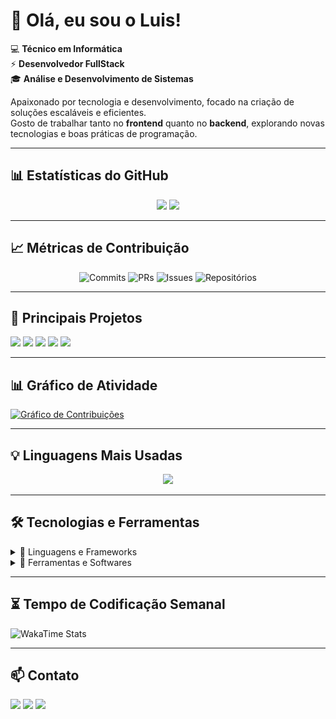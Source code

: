 # 👋 Olá, eu sou o Luis!

💻 **Técnico em Informática**  
⚡ **Desenvolvedor FullStack**  
🎓 **Análise e Desenvolvimento de Sistemas**  

Apaixonado por tecnologia e desenvolvimento, focado na criação de soluções escaláveis e eficientes.  
Gosto de trabalhar tanto no **frontend** quanto no **backend**, explorando novas tecnologias e boas práticas de programação.

---

## 📊 Estatísticas do GitHub
<div align="center">
  <img src="https://github-readme-stats.vercel.app/api?username=luismonteiromno&show_icons=true&theme=radical" height="180"/>
  <img src="https://github-readme-streak-stats.herokuapp.com/?user=luismonteiromno&theme=radical" height="180"/>
</div>

---

## 📈 Métricas de Contribuição
<div align="center">
  
  ![Commits](https://badgen.net/badge/Commits/Total?icon=github&label=Commits)
  ![PRs](https://badgen.net/badge/Pull%20Requests/Abertos%20e%20Fechados/blue)
  ![Issues](https://badgen.net/badge/Issues/Abertos%20e%20Fechados/orange)
  ![Repositórios](https://badgen.net/badge/Repositórios/Públicos%20e%20Privados/green)

</div>

---

## 🚀 Principais Projetos
<div>
  <img src="https://github-readme-stats.vercel.app/api/pin/?username=luismonteiromno&repo=Sneakers-Store-API&theme=radical"/>
  <img src="https://github-readme-stats.vercel.app/api/pin/?username=luismonteiromno&repo=NodejsAPI-&theme=radical"/>
  <img src="https://github-readme-stats.vercel.app/api/pin/?username=luismonteiromno&repo=Sentryperfomance&theme=radical"/>
  <img src="https://github-readme-stats.vercel.app/api/pin/?username=luismonteiromno&repo=Crud-of-courses&theme=radical"/>
  <img src="https://github-readme-stats.vercel.app/api/pin/?username=luismonteiromno&repo=service-nodeJS&theme=radical"/>
</div>

---

## 📊 Gráfico de Atividade
[![Gráfico de Contribuições](https://github-readme-activity-graph.vercel.app/graph?username=luismonteiromno&theme=react-dark)](https://github.com/ashutosh00710/github-readme-activity-graph)

---

## 💡 Linguagens Mais Usadas
<div align="center">
  <img src="https://github-readme-stats.vercel.app/api/top-langs/?username=luismonteiromno&theme=radical&layout=compact"/>
</div>

---

## 🛠️ Tecnologias e Ferramentas

<details>
<summary>🔹 Linguagens e Frameworks</summary>
<br/>
<div>
 <img alt="JavaScript" height="30" src="https://raw.githubusercontent.com/devicons/devicon/master/icons/javascript/javascript-plain.svg">
 <img alt="React" height="30" src="https://raw.githubusercontent.com/devicons/devicon/master/icons/react/react-original.svg">
 <img alt="VueJS" height="37" src="https://cdn.jsdelivr.net/gh/devicons/devicon@latest/icons/vuejs/vuejs-original.svg">
 <img alt="ViteJS" height="37" src="https://cdn.jsdelivr.net/gh/devicons/devicon@latest/icons/vitejs/vitejs-original.svg">
 <img alt="NodeJS" height="55" src="https://cdn.jsdelivr.net/gh/devicons/devicon@latest/icons/nodejs/nodejs-original-wordmark.svg"/> 
 <img alt="Strapi" height="55" src="https://web.archive.org/web/20240924092016im_/https://strapi.io/assets/strapi-logo-light.svg"/>
 <img alt="ExpressJS" height="35" src="https://raw.githubusercontent.com/tandpfun/skill-icons/main/icons/ExpressJS-Dark.svg"/> 
 <img alt="HTML" height="30" src="https://raw.githubusercontent.com/devicons/devicon/master/icons/html5/html5-original.svg">
 <img alt="CSS" height="30" src="https://raw.githubusercontent.com/devicons/devicon/master/icons/css3/css3-original.svg">
 <br/>
 <img alt="Python" height="35" src="https://raw.githubusercontent.com/devicons/devicon/master/icons/python/python-original.svg">
 <img alt="Pandas" height="35" src="https://cdn.jsdelivr.net/gh/devicons/devicon@latest/icons/pandas/pandas-original.svg"/>
 <img alt="Django" height="80" src="https://cdn.jsdelivr.net/gh/devicons/devicon@latest/icons/django/django-plain-wordmark.svg"/>
 <img alt="Django Rest Framework" height="85" src="https://cdn.jsdelivr.net/gh/devicons/devicon@latest/icons/djangorest/djangorest-original.svg"/>
 <img alt="Postgres" height="40" src="https://cdn.jsdelivr.net/gh/devicons/devicon/icons/postgresql/postgresql-original.svg"/>
 <img alt="SQLite" height="80" src="https://cdn.jsdelivr.net/gh/devicons/devicon@latest/icons/sqlite/sqlite-original-wordmark.svg"/>
 <img alt="JSON" height="35" src="https://cdn.jsdelivr.net/gh/devicons/devicon@latest/icons/json/json-plain.svg"/> 
</div>
</details>

<details>
<summary>🔹 Ferramentas e Softwares</summary>
<br/>
<div>
  <img alt="Npm" height="40" src="https://cdn.jsdelivr.net/gh/devicons/devicon/icons/npm/npm-original-wordmark.svg"/>
  <img alt="Pnpm" height="40" src="https://cdn.jsdelivr.net/gh/devicons/devicon@latest/icons/pnpm/pnpm-original.svg"/>
  <img alt="Yarn" height="35" src="https://cdn.jsdelivr.net/gh/devicons/devicon/icons/yarn/yarn-original.svg">
  <img alt="Pypi" height="35" src="https://cdn.jsdelivr.net/gh/devicons/devicon@latest/icons/pypi/pypi-original.svg"/>
  <img alt="Jupyter" height="35" src="https://cdn.jsdelivr.net/gh/devicons/devicon@latest/icons/jupyter/jupyter-original-wordmark.svg"/>
  <img alt="Bash" height="35" src="https://cdn.jsdelivr.net/gh/devicons/devicon@latest/icons/bash/bash-original.svg"/>
  <img alt="Docker" height="75" src="https://cdn.jsdelivr.net/gh/devicons/devicon@latest/icons/docker/docker-original.svg"/>
  <img alt="Insomnia" height="35" src="https://cdn.jsdelivr.net/gh/devicons/devicon@latest/icons/insomnia/insomnia-original.svg"/>
  <img alt="Swagger" height="35" src="https://cdn.jsdelivr.net/gh/devicons/devicon@latest/icons/swagger/swagger-original.svg"/>
  <img alt="Sequelize" height="35" src="https://cdn.jsdelivr.net/gh/devicons/devicon@latest/icons/sequelize/sequelize-original.svg"/> 
  <img alt="Git" height="30" src="https://cdn.jsdelivr.net/gh/devicons/devicon/icons/git/git-original.svg"/>
  <img alt="Sentry" height="30" src="https://cdn.jsdelivr.net/gh/devicons/devicon@latest/icons/sentry/sentry-original.svg"/>
</div>
</details>

---

## ⏳ Tempo de Codificação Semanal
<!--START_SECTION:waka-->
![WakaTime Stats](https://github-readme-stats.vercel.app/api/wakatime?username=LuisMonteiro&theme=radical)
<!--END_SECTION:waka-->

---

## 📫 Contato
<div> 
  <a href="https://www.instagram.com/luiszflp/" target="_blank"><img src="https://img.shields.io/badge/Instagram-E4405F?style=for-the-badge&logo=instagram&logoColor=white"></a> 
  <a href="mailto:luismonteirodeveloper@gmail.com"><img src="https://img.shields.io/badge/Gmail-%23333?style=for-the-badge&logo=gmail&logoColor=white"></a>
  <a href="https://www.linkedin.com/in/luis-monteiro-43a29b256" target="_blank"><img src="https://img.shields.io/badge/LinkedIn-%230077B5?style=for-the-badge&logo=linkedin&logoColor=white"></a> 
</div>
